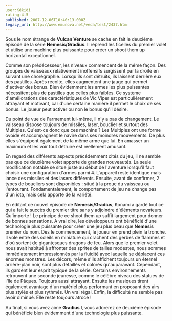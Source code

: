 ```yaml
---
user:Kékidi
rating:4.5
published: 2007-12-06T10:40:13.000Z
legacy_url: http://www.emunova.net/veda/test/2437.htm
---
```

Sous le nom étrange de **Vulcan Venture** se cache en fait le deuxième épisode de la série **Nemesis/Gradius**. Il reprend les ficelles du premier volet et utilise une machine plus puissante pour créer un shoot them up horizontal exceptionnel.  

  

Comme son prédécesseur, les niveaux commencent de la même façon. Des groupes de vaisseaux relativement inoffensifs surgissent par la droite en suivant une chorégraphie. Lorsqu'ils sont détruits, ils laissent derrière eux des pastilles. Après récolte, elles augmentent une jauge qui permet d'activer des bonus. Bien évidemment les armes les plus puissantes nécessitent plus de pastilles que celles plus faibles. Ce système d'améliorations des caractéristiques de Vic Viper est particulièrement attrayant et motivant, car d'une certaine manière il permet le choix de ses bonus. Le joueur peut activer ou non le bonus qu'il désire.  

  

Du point de vue de l'armement lui-même, il n'y a pas de changement. Le vaisseau dispose toujours de missiles, laser, bouclier et surtout des Multiples. Qu'est-ce donc que ces machins ? Les Multiples ont une forme ovoïde et accompagnent le navire dans ses moindres mouvements. De plus elles s'équipent également de la même arme que lui. En amasser un maximum et les voir tout détruire est réellement amusant.  

  

En regard des différents aspects précédemment cités du jeu, il ne semble pas que ce deuxième volet apporte de grandes nouveautés. La seule modification notable se situe juste au début de l'aventure lorsqu'il faut choisir une configuration d'armes parmi 4\. L'appareil reste identique mais lance des missiles et des lasers différents. Ensuite, avant de confirmer, 2 types de boucliers sont disponibles : situé à la proue du vaisseau ou l'entourant. Fondamentalement, le comportement de jeu ne change pas d'un iota, mais cela apporte de la variété.  

  

En éditant ce nouvel épisode de **Nemesis/Gradius**, Konami a gardé tout ce qui a fait le succès du premier titre sans y adjoindre d'éléments novateurs. Qu'importe ! Le principe de ce shoot them up suffit largement pour donner de bonnes sensations. A vrai dire, les développeurs ont bénéficié d'une technologie plus puissante pour créer une jeu plus beau que **Nemesis** premier du nom. Dès le commencement, le joueur en prend plein la tronche. Il vole entre des soleils en miniature qui crachent des gerbes de flammes et d'où sortent de gigantesques dragons de feu. Alors que le premier volet nous avait habitué à affronter des sprites de tailles modestes, nous sommes immédiatement impressionnés par la fluidité avec laquelle se déplacent ces énormes monstres. Les décors, même s'ils affichent toujours un éternel arrière-plan noir, sont plus détaillés et colorés qu'auparavant. Cependant, ils gardent leur esprit typique de la série. Certains environnements retrouvent une seconde jeunesse, comme le célèbre niveau des statues de l'île de Pâques. Toujours aussi attrayant. Ensuite les musiques tirent également avantage d'un matériel plus performant en proposant des airs plus stylés et plus rythmés. Un vrai régal. Enfin, la difficulté ne semble pas avoir diminué. Elle reste toujours atroce !  

  

Au final, si vous avez aimé **Gradius I**, vous adorerez ce deuxième épisode qui bénéficie bien évidemment d'une technologie plus puissante.